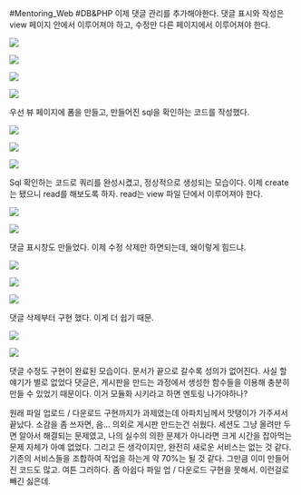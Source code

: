  #Mentoring_Web #DB&PHP
이제 댓글 관리를 추가해야한다. 댓글 표시와 작성은 view 페이지 안에서 이루어져야 하고, 수정만 다른 페이지에서 이루어져야 한다. 

![](./img/3-01.png)

![](./img/3-02.png)

![](./img/3-03.png)

![](./img/3-04.png)

우선 뷰 페이지에 폼을 만들고, 만들어진 sql을 확인하는 코드를 작성했다. 

![](./img/3-05.png)

![](./img/3-06.png)

![](./img/3-07.png)

Sql 확인하는 코드로 쿼리를 완성시켰고, 정상적으로 생성되는 모습이다. 
이제 create는 됐으니 read를 해보도록 하자. read는 view 파일 단에서 이루어져야 한다.

![](./img/3-08.png)

![](./img/3-09.png)


댓글 표시창도 만들었다. 이제 수정 삭제만 하면되는데, 왜이렇게 힘드냐.

![](./img/3-10.png)

![](./img/3-11.png)

![](./img/3-12.png)


댓글 삭제부터 구현 했다. 이게 더 쉽기 때문.

![](./img/3-13.png)

![](./img/3-14.png)

댓글 수정도 구현이 완료된 모습이다. 문서가 끝으로 갈수록 성의가 없어진다. 사실 할 얘기가 별로 없었다 댓글은, 게시판을 만드는 과정에서 생성한 함수들을 이용해 충분히 만들 수 있었기 때문이다. 이거 모듈화 시키라고 하면 멘토링 나가야하나?

원래 파일 업로드 / 다운로드 구현까지가 과제였는데 아파치님께서 맛탱이가 가주셔서 끝났다. 소감을 좀 쓰자면, 음... 의외로 게시판 만드는건 쉬웠다. 세션도 그냥 올려만 두면 알아서 해결되는 문제였고, 나의 실수의 의한 문제가 아니라면 크게 시간을 잡아먹는 문제 자체가 아예 없었다.
그리고 든 생각이지만, 완전히 새로운 서비스는 없는 것 같다. 기존의 서비스들을 조합하여 작업을 하는게 약 70%는 될 것 같다. 그만큼 이미 만들어진 코드도 많고. 여튼 그러하다. 좀 아쉽다 파일 업 / 다운로드 구현을 못해서. 이런걸로 빼긴 싫은데.